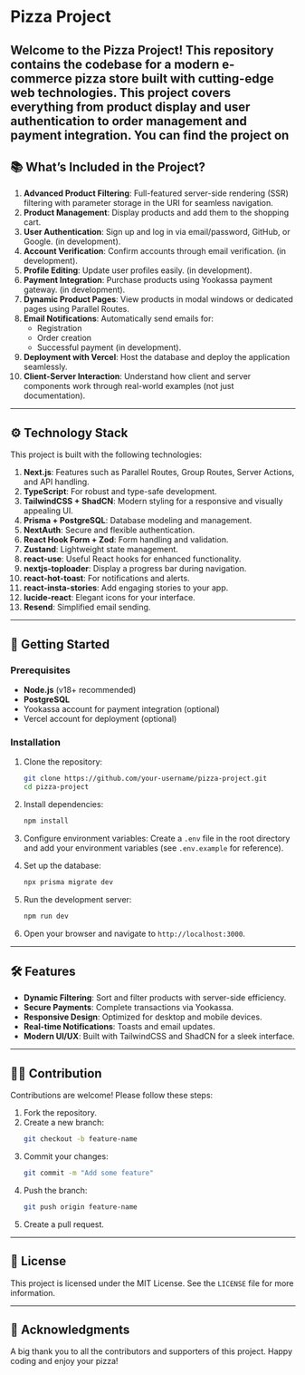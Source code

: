 # Pizza Project

Welcome to the **Pizza Project**! This repository contains the codebase for a modern e-commerce pizza store built with cutting-edge web technologies. This project covers everything from product display and user authentication to order management and payment integration.
You can find the project on 
---

## 📚 What’s Included in the Project?

1. **Advanced Product Filtering**: Full-featured server-side rendering (SSR) filtering with parameter storage in the URI for seamless navigation.
2. **Product Management**: Display products and add them to the shopping cart.
3. **User Authentication**: Sign up and log in via email/password, GitHub, or Google. (in development).
4. **Account Verification**: Confirm accounts through email verification. (in development).
5. **Profile Editing**: Update user profiles easily. (in development).
6. **Payment Integration**: Purchase products using Yookassa payment gateway. (in development).
7. **Dynamic Product Pages**: View products in modal windows or dedicated pages using Parallel Routes.
8. **Email Notifications**: Automatically send emails for:
    - Registration
    - Order creation
    - Successful payment
   (in development).
9. **Deployment with Vercel**: Host the database and deploy the application seamlessly.
10. **Client-Server Interaction**: Understand how client and server components work through real-world examples (not just documentation).

---

## ⚙️ Technology Stack

This project is built with the following technologies:

1. **Next.js**: Features such as Parallel Routes, Group Routes, Server Actions, and API handling.
2. **TypeScript**: For robust and type-safe development.
3. **TailwindCSS + ShadCN**: Modern styling for a responsive and visually appealing UI.
4. **Prisma + PostgreSQL**: Database modeling and management.
5. **NextAuth**: Secure and flexible authentication.
6. **React Hook Form + Zod**: Form handling and validation.
7. **Zustand**: Lightweight state management.
8. **react-use**: Useful React hooks for enhanced functionality.
9. **nextjs-toploader**: Display a progress bar during navigation.
10. **react-hot-toast**: For notifications and alerts.
11. **react-insta-stories**: Add engaging stories to your app.
12. **lucide-react**: Elegant icons for your interface.
13. **Resend**: Simplified email sending.

---

## 🚀 Getting Started

### Prerequisites

- **Node.js** (v18+ recommended)
- **PostgreSQL**
- Yookassa account for payment integration (optional)
- Vercel account for deployment (optional)

### Installation

1. Clone the repository:
   ```bash
   git clone https://github.com/your-username/pizza-project.git
   cd pizza-project
   ```

2. Install dependencies:
   ```bash
   npm install
   ```

3. Configure environment variables:
   Create a `.env` file in the root directory and add your environment variables (see `.env.example` for reference).

4. Set up the database:
   ```bash
   npx prisma migrate dev
   ```

5. Run the development server:
   ```bash
   npm run dev
   ```

6. Open your browser and navigate to `http://localhost:3000`.

---

## 🛠 Features

- **Dynamic Filtering**: Sort and filter products with server-side efficiency.
- **Secure Payments**: Complete transactions via Yookassa.
- **Responsive Design**: Optimized for desktop and mobile devices.
- **Real-time Notifications**: Toasts and email updates.
- **Modern UI/UX**: Built with TailwindCSS and ShadCN for a sleek interface.

---

## 🧑‍💻 Contribution

Contributions are welcome! Please follow these steps:

1. Fork the repository.
2. Create a new branch:
   ```bash
   git checkout -b feature-name
   ```
3. Commit your changes:
   ```bash
   git commit -m "Add some feature"
   ```
4. Push the branch:
   ```bash
   git push origin feature-name
   ```
5. Create a pull request.

---

## 📜 License

This project is licensed under the MIT License. See the `LICENSE` file for more information.

---

## 🌟 Acknowledgments

A big thank you to all the contributors and supporters of this project. Happy coding and enjoy your pizza!

